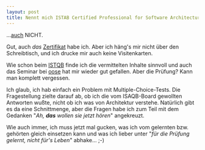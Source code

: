 ```yaml
---
layout: post
title: Nennt mich ISTAB Certified Professional for Software Architecture, Foundation Level
---
```


...[auch][0] NICHT.

Gut, auch *das* [Zertifikat][1] habe ich. Aber ich häng's mir nicht über den
Schreibtisch, und ich drucke mir auch keine Visitenkarten.

Wie schon beim [ISTQB][0] finde ich die vermittelten Inhalte sinnvoll
und auch das Seminar bei [oose][2] hat mir wieder gut gefallen. Aber die
Prüfung? Kann man komplett vergessen.

Ich glaub, ich hab einfach ein Problem mit Multiple-Choice-Tests. Die
Fragestellung zielte darauf ab, ob ich die vom ISAQB-Board gewollten
Antworten wußte, nicht ob ich was von Architektur verstehe. Natürlich
gibt es da eine Schnittmenge, aber die Fragen habe ich zum Teil mit dem
Gedanken "*Ah, **das** wollen sie jetzt hören*" angekreuzt.

Wie auch immer, ich muss jetzt mal gucken, was ich vom gelernten bzw.
gehörten gleich einsetzen kann und was ich lieber unter "*für die
Prüfung gelernt, nicht für's Leben*" abhake... ;-)


[0]: /2009/07/10/nennt-mich-istqb-certified-tester-foundation-level/
[1]: http://www.isaqb.org/
[2]: http://oose.de/

